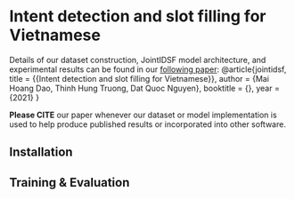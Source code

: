 # Intent detection and slot filling for Vietnamese



Details of our dataset construction, JointIDSF model architecture, and experimental results can be found in our [following paper]():
    @article{jointidsf,
    title     = {{Intent detection and slot filling for Vietnamese}},
    author    = {Mai Hoang Dao, Thinh Hung Truong, Dat Quoc Nguyen},
    booktitle = {},
    year      = {2021}
    }




**Please CITE** our paper whenever our dataset or model implementation is used to help produce published results or incorporated into other software.


## Installation


## Training & Evaluation
